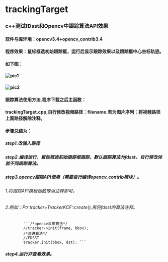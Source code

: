 # trackingTarget
###  c++测试fDsst和Opencv中跟踪算法API效果
#### 软件与库环境：opencv3.4+opencv_contrib3.4
#### 程序效果：鼠标框选初始跟踪框，运行后显示跟踪效果以及跟踪框中心坐标轨迹。
#### 如下图：
#### ![pic1](https://github.com/TakumiWzy/trackingTarget/blob/master/img/pic1.PNG)
#### ![pic2](https://github.com/TakumiWzy/trackingTarget/blob/master/img/pic2.PNG)

#### 跟踪算法使用方法,程序下载之后主函数：
#### trackingTarget.cpp,自行修改视频路径：filename.若为图片序列：将视频路径上面路径解除注释。
#### 步骤总结为：
##### step1.改输入路径
##### step2.编译运行，鼠标框选初始跟踪框跟踪，默认跟踪算法为fdsst。自行修改体验不同跟踪算法。
##### step3.opencv跟踪API使用（需要自行编译opencv_contrib模块）。
###### 1.将跟踪API模板函数取消注释即可。
###### 2.例如：Ptr<TrackerKCF> tracker=TrackerKCF::create(),再将fdsst的算法注释。			
			```/*opencv自带算法*/
			//tracker->init(frame, bbox);
			/*改进算法*/
			//FDSST
			tracker.init(bbox, dst); ```

##### step4.运行并查看效果。


